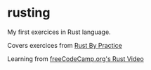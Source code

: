# rusting
My first exercices in Rust language.

Covers exercices from [Rust By Practice](https://practice.course.rs/)

Learning from [freeCodeCamp.org's Rust Video](https://www.youtube.com/watch?v=BpPEoZW5IiY)
